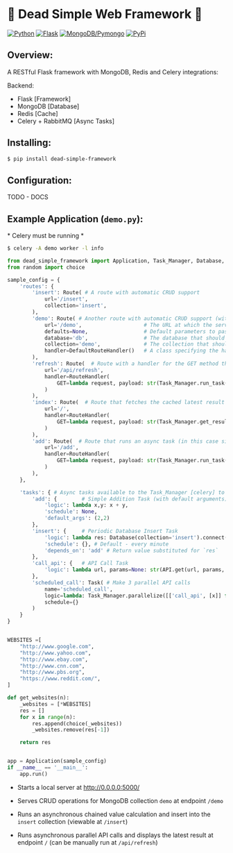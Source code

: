 # 🙈 Dead Simple Web Framework 🙉

[![Python](https://img.shields.io/badge/Python-3.5.7+-blue.svg)](https://www.python.org/downloads/)
[![Flask](https://img.shields.io/badge/Flask-1.1.1-yellow.svg)](https://flask.palletsprojects.com/en/1.1.x/)
[![MongoDB/Pymongo](https://img.shields.io/badge/MongoDB-4.2-green.svg)](https://docs.mongodb.com/drivers/pymongo)
[![PyPi](https://img.shields.io/badge/View%20On-PyPi-orange.svg)](https://pypi.org/project/dead-simple-framework/)


## Overview:

A RESTful Flask framework with MongoDB, Redis and Celery integrations:

Backend:

- Flask [Framework]
- MongoDB [Database]
- Redis [Cache]
- Celery + RabbitMQ [Async Tasks]

## Installing:

```sh
$ pip install dead-simple-framework
```


## Configuration:

TODO - DOCS

## Example Application (`demo.py`):

\* Celery must be running *
```sh
$ celery -A demo worker -l info
```

```python
from dead_simple_framework import Application, Task_Manager, Database, API, Route, RouteHandler, DefaultRouteHandler, Task
from random import choice

sample_config = {
    'routes': {
        'insert': Route( # A route with automatic CRUD support
            url='/insert',
            collection='insert',
        ),
        'demo': Route( # Another route with automatic CRUD support (with all options specified)
            url='/demo',                    # The URL at which the server should handle requests
            defaults=None,                  # Default parameters to pass to the handler function for this URL
            database='db',                  # The database that should be passed to the handler function for this URL 
            collection='demo',              # The collection that should be passed to the handler function for this URL 
            handler=DefaultRouteHandler()   # A class specifying the handler functions to use based on the method used to access the URL 
        ),
        'refresh': Route(  # Route with a handler for the GET method that runs an async task (in this case an API call)
            url='/api/refresh',
            handler=RouteHandler(
                GET=lambda request, payload: str(Task_Manager.run_task('scheduled_call'))
            )
        ),
        'index': Route(  # Route that fetches the cached latest result of an async task (in this case an API call)
            url='/',
            handler=RouteHandler(
                GET=lambda request, payload: str(Task_Manager.get_result('scheduled_call'))
            )
        ),
        'add': Route(  # Route that runs an async task (in this case simple addition) and fetches the result
            url='/add',
            handler=RouteHandler(
                GET=lambda request, payload: str(Task_Manager.run_task('add'))
            )
        ),
    },

    'tasks': { # Async tasks available to the Task_Manager [celery] to schedule or run
        'add': {        # Simple Addition Task (with default arguments) 
            'logic': lambda x,y: x + y,
            'schedule': None,
            'default_args': (2,2)
        },
        'insert': {     # Periodic Database Insert Task 
            'logic': lambda res: Database(collection='insert').connect().insert_one({'test': 'doc', 'result': res}),
            'schedule': {}, # Default - every minute
            'depends_on': 'add' # Return value substituted for `res`
        },
        'call_api': {   # API Call Task
            'logic': lambda url, params=None: str(API.get(url, params, ignore_errors=False, retry_ms=10000, num_retries=20).content),
        },
        'scheduled_call': Task( # Make 3 parallel API calls
            name='scheduled_call',
            logic=lambda: Task_Manager.parallelize([['call_api', [x]] for x in get_websites(3)]),
            schedule={}
        )
    }
}


WEBSITES =[
    "http://www.google.com",
    "http://www.yahoo.com",
    "http://www.ebay.com",
    "http://www.cnn.com",
    "http://www.pbs.org",
    "https://www.reddit.com/",
]

def get_websites(n):
    _websites = [*WEBSITES]
    res = []
    for x in range(n):
        res.append(choice(_websites))
        _websites.remove(res[-1])

    return res


app = Application(sample_config)
if __name__ == '__main__':
    app.run()
```

- Starts a local server at http://0.0.0.0:5000/

- Serves CRUD operations for MongoDB collection `demo` at endpoint `/demo`

- Runs an asynchronous chained value calculation and insert into the `insert` collection (viewable at `/insert`)

- Runs asynchronous parallel API calls and displays the latest result at endpoint `/` (can be manually run at `/api/refresh`)
